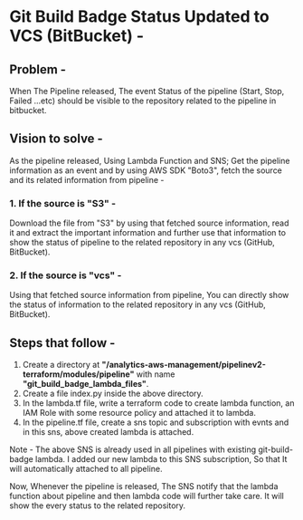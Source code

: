 # Git Build Badge Status Updated to VCS (BitBucket) -
## Problem - 
When The Pipeline released, The event Status of the pipeline (Start, Stop, Failed ...etc) should be visible to the repository related to the pipeline in bitbucket.

## Vision to solve - 
As the pipeline released, Using Lambda Function and SNS; Get the pipeline information as an event and by using AWS SDK "Boto3", fetch the source and its related information from pipeline -

### 1. If the source is "S3" -
Download the file from "S3" by using that fetched source information, read it and extract the important information and further use that information to show the status of pipeline to the related repository in any vcs (GitHub, BitBucket).

### 2. If the source is "vcs" - 
Using that fetched source information from pipeline, You can directly show the status of information to the related repository in any vcs (GitHub, BitBucket).

## Steps that follow -
1. Create a directory at **"/analytics-aws-management/pipelinev2-terraform/modules/pipeline"** with name **"git_build_badge_lambda_files"**.
2. Create a file index.py inside the above directory.
3. In the lambda.tf file, write a terraform code to create lambda function, an IAM Role with some resource policy and attached it to lambda.
4. In the pipeline.tf file, create a sns topic and subscription with evnts and in this sns, above created lambda is attached. 

Note - The above SNS is already used in all pipelines with existing git-build-badge lambda. I added our new lambda to this SNS subscription, So that It will automatically attached to all pipeline. 

Now, Whenever the pipeline is released, The SNS notify that the lambda function about pipeline and then lambda code will further take care. It will show the every status to the related repository.  
